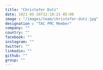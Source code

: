 ```yaml
---
title: "Christofer Dutz"
date: 2021-05-26T12:10:21-05:00
image : "/images/team/christofer-dutz.jpg"
designation : "TAC PMC Member"
company: ""
country: ""
facebook: ""
instagram: ""
twitter: ""
linkedin: ""
github: ""
group: ""
---
```


